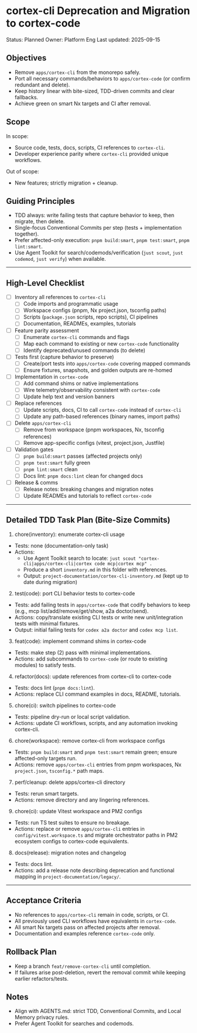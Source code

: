 # cortex-cli Deprecation and Migration to cortex-code

Status: Planned
Owner: Platform Eng
Last updated: 2025-09-15

## Objectives

- Remove `apps/cortex-cli` from the monorepo safely.
- Port all necessary commands/behaviors to `apps/cortex-code` (or confirm redundant and delete).
- Keep history linear with bite-sized, TDD-driven commits and clear fallbacks.
- Achieve green on smart Nx targets and CI after removal.

## Scope

In scope:

- Source code, tests, docs, scripts, CI references to `cortex-cli`.
- Developer experience parity where `cortex-cli` provided unique workflows.

Out of scope:

- New features; strictly migration + cleanup.

## Guiding Principles

- TDD always: write failing tests that capture behavior to keep, then migrate, then delete.
- Single-focus Conventional Commits per step (tests + implementation together).
- Prefer affected-only execution: `pnpm build:smart`, `pnpm test:smart`, `pnpm lint:smart`.
- Use Agent Toolkit for search/codemods/verification (`just scout`, `just codemod`, `just verify`) when available.

---

## High-Level Checklist

- [ ] Inventory all references to `cortex-cli`
  - [ ] Code imports and programmatic usage
  - [ ] Workspace configs (pnpm, Nx project.json, tsconfig paths)
  - [ ] Scripts (`package.json` scripts, repo scripts), CI pipelines
  - [ ] Documentation, READMEs, examples, tutorials
- [ ] Feature parity assessment
  - [ ] Enumerate `cortex-cli` commands and flags
  - [ ] Map each command to existing or new `cortex-code` functionality
  - [ ] Identify deprecated/unused commands (to delete)
- [ ] Tests first (capture behavior to preserve)
  - [ ] Create/port tests into `apps/cortex-code` covering mapped commands
  - [ ] Ensure fixtures, snapshots, and golden outputs are re-homed
- [ ] Implementation in `cortex-code`
  - [ ] Add command shims or native implementations
  - [ ] Wire telemetry/observability consistent with `cortex-code`
  - [ ] Update help text and version banners
- [ ] Replace references
  - [ ] Update scripts, docs, CI to call `cortex-code` instead of `cortex-cli`
  - [ ] Update any path-based references (binary names, import paths)
- [ ] Delete `apps/cortex-cli`
  - [ ] Remove from workspace (pnpm workspaces, Nx, tsconfig references)
  - [ ] Remove app-specific configs (vitest, project.json, Justfile)
- [ ] Validation gates
  - [ ] `pnpm build:smart` passes (affected projects only)
  - [ ] `pnpm test:smart` fully green
  - [ ] `pnpm lint:smart` clean
  - [ ] Docs lint: `pnpm docs:lint` clean for changed docs
- [ ] Release & comms
  - [ ] Release notes: breaking changes and migration notes
  - [ ] Update READMEs and tutorials to reflect `cortex-code`

---

## Detailed TDD Task Plan (Bite-Size Commits)

1) chore(inventory): enumerate cortex-cli usage
- Tests: none (documentation-only task)
- Actions:
  - Use Agent Toolkit search to locate: `just scout "cortex-cli|apps/cortex-cli|cortex code mcp|cortex mcp" .`
  - Produce a short `inventory.md` in this folder with references.
  - Output: `project-documentation/cortex-cli-inventory.md` (kept up to date during migration)

2) test(code): port CLI behavior tests to cortex-code
- Tests: add failing tests in `apps/cortex-code` that codify behaviors to keep (e.g., mcp list/add/remove/get/show, a2a doctor/send).
- Actions: copy/translate existing CLI tests or write new unit/integration tests with minimal fixtures.
 - Output: initial failing tests for `codex a2a doctor` and `codex mcp list`.

3) feat(code): implement command shims in cortex-code
- Tests: make step (2) pass with minimal implementations.
- Actions: add subcommands to `cortex-code` (or route to existing modules) to satisfy tests.

4) refactor(docs): update references from cortex-cli to cortex-code
- Tests: docs lint (`pnpm docs:lint`).
- Actions: replace CLI command examples in docs, README, tutorials.

5) chore(ci): switch pipelines to cortex-code
- Tests: pipeline dry-run or local script validation.
- Actions: update CI workflows, scripts, and any automation invoking cortex-cli.

6) chore(workspace): remove cortex-cli from workspace configs
- Tests: `pnpm build:smart` and `pnpm test:smart` remain green; ensure affected-only targets run.
- Actions: remove `apps/cortex-cli` entries from pnpm workspaces, Nx `project.json`, `tsconfig.*` path maps.

7) perf/cleanup: delete apps/cortex-cli directory
- Tests: rerun smart targets.
- Actions: remove directory and any lingering references.

9) chore(ci): update Vitest workspace and PM2 configs
- Tests: run TS test suites to ensure no breakage.
- Actions: replace or remove `apps/cortex-cli` entries in `config/vitest.workspace.ts` and migrate orchestrator paths in PM2 ecosystem configs to cortex-code equivalents.

8) docs(release): migration notes and changelog
- Tests: docs lint.
- Actions: add a release note describing deprecation and functional mapping in `project-documentation/legacy/`.

---

## Acceptance Criteria

- No references to `apps/cortex-cli` remain in code, scripts, or CI.
- All previously used CLI workflows have equivalents in `cortex-code`.
- All smart Nx targets pass on affected projects after removal.
- Documentation and examples reference `cortex-code` only.

## Rollback Plan

- Keep a branch `feat/remove-cortex-cli` until completion.
- If failures arise post-deletion, revert the removal commit while keeping earlier refactors/tests.

## Notes

- Align with AGENTS.md: strict TDD, Conventional Commits, and Local Memory privacy rules.
- Prefer Agent Toolkit for searches and codemods.

